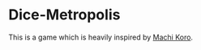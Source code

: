 # Dice-Metropolis

This is a game which is heavily inspired by [Machi Koro](https://en.wikipedia.org/wiki/Machi_Koro).
